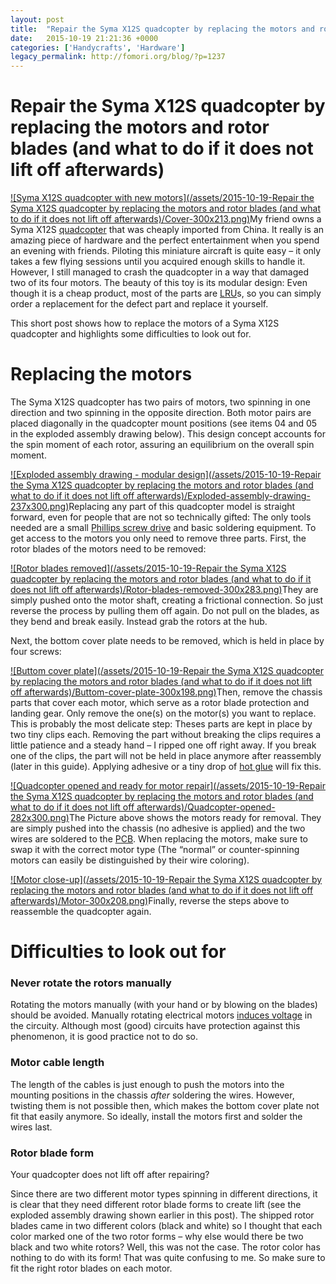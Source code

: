 ```yaml
---
layout: post
title:  "Repair the Syma X12S quadcopter by replacing the motors and rotor blades (and what to do if it does not lift off afterwards)"
date:   2015-10-19 21:21:36 +0000
categories: ['Handycrafts', 'Hardware']
legacy_permalink: http://fomori.org/blog/?p=1237
---
```



Repair the Syma X12S quadcopter by replacing the motors and rotor blades (and what to do if it does not lift off afterwards)
============================================================================================================================

[![Syma X12S quadcopter with new motors](/assets/2015-10-19-Repair the Syma X12S quadcopter by replacing the motors and rotor blades (and what to do if it does not lift off afterwards)/Cover-300x213.png)](http://fomori.org/blog/wp-content/uploads/2015/10/Cover.png)My friend owns a Syma X12S [quadcopter](https://en.wikipedia.org/wiki/Quadcopter "en.wikipedia.org - quadcopter") that was cheaply imported from China. It really is an amazing piece of hardware and the perfect entertainment when you spend an evening with friends. Piloting this miniature aircraft is quite easy – it only takes a few flying sessions until you acquired enough skills to handle it. However, I still managed to crash the quadcopter in a way that damaged two of its four motors. The beauty of this toy is its modular design: Even though it is a cheap product, most of the parts are [LRU](https://en.wikipedia.org/wiki/Line-replaceable_unit "en.wikipedia.org - Line-replaceable unit")s, so you can simply order a replacement for the defect part and replace it yourself.  

This short post shows how to replace the motors of a Syma X12S quadcopter and highlights some difficulties to look out for.

Replacing the motors
====================

The Syma X12S quadcopter has two pairs of motors, two spinning in one direction and two spinning in the opposite direction. Both motor pairs are placed diagonally in the quadcopter mount positions (see items 04 and 05 in the exploded assembly drawing below). This design concept accounts for the spin moment of each rotor, assuring an equilibrium on the overall spin moment.

[![Exploded assembly drawing - modular design](/assets/2015-10-19-Repair the Syma X12S quadcopter by replacing the motors and rotor blades (and what to do if it does not lift off afterwards)/Exploded-assembly-drawing-237x300.png)](http://fomori.org/blog/wp-content/uploads/2015/10/Exploded-assembly-drawing.png)Replacing any part of this quadcopter model is straight forward, even for people that are not so technically gifted: The only tools needed are a small [Phillips screw drive](https://en.wikipedia.org/wiki/List_of_screw_drives "en.wikipedia.org - List of screw drives") and basic soldering equipment. To get access to the motors you only need to remove three parts. First, the rotor blades of the motors need to be removed:

[![Rotor blades removed](/assets/2015-10-19-Repair the Syma X12S quadcopter by replacing the motors and rotor blades (and what to do if it does not lift off afterwards)/Rotor-blades-removed-300x283.png)](http://fomori.org/blog/wp-content/uploads/2015/10/Rotor-blades-removed.png)They are simply pushed onto the motor shaft, creating a frictional connection. So just reverse the process by pulling them off again. Do not pull on the blades, as they bend and break easily. Instead grab the rotors at the hub.

Next, the bottom cover plate needs to be removed, which is held in place by four screws:

[![Buttom cover plate](/assets/2015-10-19-Repair the Syma X12S quadcopter by replacing the motors and rotor blades (and what to do if it does not lift off afterwards)/Buttom-cover-plate-300x198.png)](http://fomori.org/blog/wp-content/uploads/2015/10/Buttom-cover-plate.png)Then, remove the chassis parts that cover each motor, which serve as a rotor blade protection and landing gear. Only remove the one(s) on the motor(s) you want to replace. This is probably the most delicate step: Theses parts are kept in place by two tiny clips each. Removing the part without breaking the clips requires a little patience and a steady hand – I ripped one off right away. If you break one of the clips, the part will not be held in place anymore after reassembly (later in this guide). Applying adhesive or a tiny drop of [hot glue](https://en.wikipedia.org/wiki/Hot-melt_adhesive "en.wikipedia.org - Hot-melt adhesive") will fix this.

[![Quadcopter opened and ready for motor repair](/assets/2015-10-19-Repair the Syma X12S quadcopter by replacing the motors and rotor blades (and what to do if it does not lift off afterwards)/Quadcopter-opened-282x300.png)](http://fomori.org/blog/wp-content/uploads/2015/10/Quadcopter-opened.png)The Picture above shows the motors ready for removal. They are simply pushed into the chassis (no adhesive is applied) and the two wires are soldered to the [PCB](https://en.wikipedia.org/wiki/Printed_circuit_board "en.wikipedia.org - Printed circuit board"). When replacing the motors, make sure to swap it with the correct motor type (The “normal” or counter-spinning motors can easily be distinguished by their wire coloring).

[![Motor close-up](/assets/2015-10-19-Repair the Syma X12S quadcopter by replacing the motors and rotor blades (and what to do if it does not lift off afterwards)/Motor-300x208.png)](http://fomori.org/blog/wp-content/uploads/2015/10/Motor.png)Finally, reverse the steps above to reassemble the quadcopter again.

Difficulties to look out for
============================

### Never rotate the rotors manually

Rotating the motors manually (with your hand or by blowing on the blades) should be avoided. Manually rotating electrical motors [induces voltage](https://en.wikipedia.org/wiki/Electromagnetic_induction "en.wikipedia.org - Electromagnetic induction") in the circuity. Although most (good) circuits have protection against this phenomenon, it is good practice not to do so.

### Motor cable length

The length of the cables is just enough to push the motors into the mounting positions in the chassis *after* soldering the wires. However, twisting them is not possible then, which makes the bottom cover plate not fit that easily anymore. So ideally, install the motors first and solder the wires last.

### Rotor blade form

Your quadcopter does not lift off after repairing?

Since there are two different motor types spinning in different directions, it is clear that they need different rotor blade forms to create lift (see the exploded assembly drawing shown earlier in this post). The shipped rotor blades came in two different colors (black and white) so I thought that each color marked one of the two rotor forms – why else would there be two black and two white rotors? Well, this was not the case. The rotor color has nothing to do with its form! That was quite confusing to me. So make sure to fit the right rotor blades on each motor.

  

	